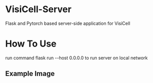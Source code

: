 # VisiCell-Server
Flask and Pytorch based server-side application for VisiCell

# How To Use
run command flask run --host 0.0.0.0 to run server on local network

## Example Image

